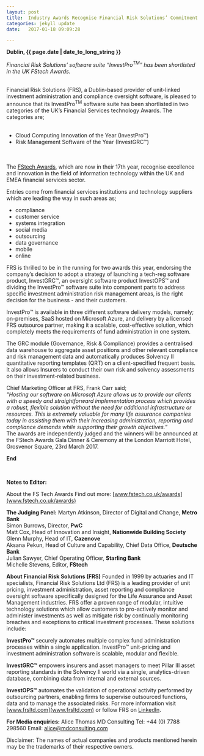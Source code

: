 ```yaml
---
layout: post
title:  Industry Awards Recognise Financial Risk Solutions’ Commitment to Cloud Innovation and Risk Management Software
categories: jekyll update
date:   2017-01-18 09:09:28

---
```


**Dublin, {{ page.date | date_to_long_string }}** 

*Financial Risk Solutions’ software suite “InvestPro<sup>TM</sup>” has been shortlisted in the UK FStech Awards.*

<br>
Financial Risk Solutions (FRS), a Dublin-based provider of unit-linked investment administration and compliance oversight software, is pleased to announce that its InvestPro<sup>TM</sup> software suite has been shortlisted in two categories of the UK’s Financial Services technology Awards.  The categories are;<br><br>

-	Cloud Computing Innovation of the Year (InvestPro™)
-	Risk Management Software of the Year (InvestGRC™)

<br><br>
The [FStech Awards](http://www.fstech.co.uk/awards/index.php), which are now in their 17th year, recognise excellence and innovation in the field of information technology within the UK and EMEA financial services sector. 


Entries come from financial services institutions and technology suppliers which are leading the way in such areas as;
 
-	compliance
-	customer service
-	systems integration
-	social media
-	outsourcing
-	data governance
-	mobile
-	online 

FRS is thrilled to be in the running for two awards this year, endorsing the company’s decision to adopt a strategy of launching a tech-reg software product, InvestGRC™, an oversight software product InvestOPS™ and dividing the InvestPro™ software suite into component parts to address specific investment administration risk management areas, is the right decision for the business - and their customers. 

InvestPro™ is available in three different software delivery models, namely; on-premises, SaaS hosted on Microsoft Azure, and delivery by a licensed FRS outsource partner, making it a scalable, cost-effective solution, which completely meets the requirements of fund administration in one system.  


The GRC module (Governance, Risk & Compliance) provides a centralised data warehouse to aggregate asset positions and other relevant compliance and risk management data and automatically produces Solvency II quantitative reporting templates (QRT) on a client-specified frequent basis.  It also allows Insurers to conduct their own risk and solvency assessments on their investment-related business.

Chief Marketing Officer at FRS, Frank Carr said; <br>
 *“Hosting our software on Microsoft Azure allows us to provide our clients with a speedy and straightforward implementation process which provides a robust, flexible solution without the need for additional infrastructure or resources. This is extremely valuable for many life assurance companies today in assisting them with their increasing administration, reporting and compliance demands while supporting their growth objectives.”* <br>
The awards are independently judged and the winners will be announced at the FStech Awards Gala Dinner & Ceremony at the London Marriott Hotel, Grosvenor Square, 23rd March 2017.



**End**

<br>

**Notes to Editor:**

About the FS Tech Awards
Find out more: [www.fstech.co.uk/awards](www.fstech.co.uk/awards)

**The Judging Panel:**
Martyn Atkinson, Director of Digital and Change, **Metro Bank**<br>
Simon Burrows, Director, **PwC**<br>
Matt Cox, Head of Innovation and Insight, **Nationwide Building Society**<br>
Glenn Murphy, Head of IT, **Cazenove**<br>
Aksana Pekun, Head of Culture and Capability, Chief Data Office, **Deutsche Bank**<br>
Julian Sawyer, Chief Operating Officer, **Starling Bank**<br>
Michelle Stevens, Editor, **FStech**<br>


**About Financial Risk Solutions (FRS)**
Founded in 1999 by actuaries and IT specialists, Financial Risk Solutions Ltd (FRS) is a leading provider of unit pricing, investment administration, asset reporting and compliance oversight software specifically designed for the Life Assurance and Asset Management industries. 
FRS offer a proven range of modular, intuitive technology solutions which allow customers to pro-actively monitor and administer investments as well as mitigate risk by continually monitoring breaches and exceptions to critical investment processes. These solutions include:

**InvestPro™** securely automates multiple complex fund administration processes within a single application. InvestPro™ unit-pricing and investment administration software is scalable, modular and flexible. 

**InvestGRC™** empowers insurers and asset managers to meet Pillar III asset reporting standards in the Solvency II world via a single, analytics-driven database, combining data from internal and external sources. 

**InvestOPS™** automates the validation of operational activity performed by outsourcing partners, enabling firms to supervise outsourced functions, data and to manage the associated risks. 
For more information visit [www.frsltd.com](www.frsltd.com) or follow FRS on [LinkedIn](https://www.linkedin.com/company/frs-ltd).


**For Media enquiries:**
Alice Thomas
MD Consulting 
Tel: +44 (0) 7788 298560 
Email: alice@mdconsulting.com


Disclaimer: The names of actual companies and products mentioned herein may be the trademarks of their respective owners.  

